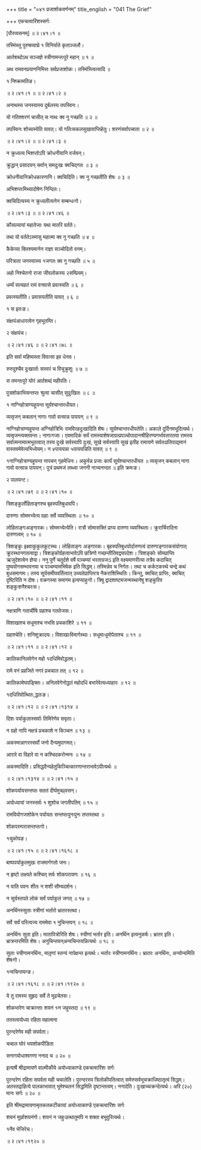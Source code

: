 +++
title = "०४१ प्रजाशोकवर्णनम्"
title_english = "041 The Grief"

+++
एकचत्वारिंशस्सर्गः  

\[पौरव्यसनम्\] ॥ २।४१।१ ॥   

तस्मिंस्तु पुरुषव्याघ्रे १ विनिर्याते कृताञ्जलौ।  

आर्तशब्दोऽथ सञ्जज्ञे स्त्रीणामन्तःपुरे महान्  ॥  १  ॥   

अथ रामवनप्रयाणनिमित्तः सर्वप्रजाशोकः। तस्मिंस्त्वित्यादि ॥   

१ निष्क्रामतिङ।  

 ॥ २।४१।१ ॥  ॥ २।४१।२ ॥   

अनाथस्य जनस्यास्य दुर्बलस्य तपस्विनः।  

यो गतिश्शरणं चासीत् स नाथः क्व नु गच्छति  ॥  २ ॥   

तपस्विनः शोच्यस्येति यावत्। यो गतिःसकलसुखावाप्तिहेतुः। शरणंसर्वापत्त्राता  ॥  २  ॥   

 ॥ २।४१।२ ॥  ॥ २।४१।३ ॥   

न क्रुध्यत्य भिशप्तोऽपि क्रोधनीयानि वर्जयन्।  

क्रुद्धान् प्रसादयन् सर्वान् समदुःखः क्वचिद्गतः  ॥  ३  ॥   

क्रोधनीयानिक्रोधकारणानि। क्वचिदिति। क्व नु गच्छतीति शेषः  ॥  ३  ॥   

अभिशप्तःमिथ्यादोषेण निन्दितः।  

क्वचिदित्यस्य न क्रुध्यतीत्यनेन सम्बन्धःगो।  

 ॥ २।४१।३ ॥  ॥ २।४१।४६ ॥   

कौसल्यायां महातेजाः यथा मातरि वर्तते।  

तथा यो वर्ततेऽस्मासु महात्मा क्व नु गच्छति  ॥  ४  ॥   

कैकेय्या क्लिश्यमानेन राज्ञा सञ्चोदितो वनम्।  

परित्राता जनस्यास्य १जगतः क्व नु गच्छति  ॥  ५  ॥   

अहो निश्चेतनो राजा जीवलोकस्य २सम्प्रियम्।  

धर्म्यं सत्यव्रतं रामं वनवासे प्रवत्स्यति  ॥  ६  ॥   

प्रवत्स्यतीति। प्रवासयतीति यावत्  ॥  ६  ॥   

१ स इतःङ।  

संक्षयंआधारत्वेन गृहभूतम्ति।  

२ संक्षयंच।  

 ॥ २।४१।४६ ॥  ॥ २।४१।७८ ॥   

इति सर्वा महिष्यस्ता विवत्सा इव धेनवः।  

रुरुदुश्चैव दुःखार्ताः सस्वरं च विचुक्रुशुः  ॥  ७  ॥   

स तमन्तःपुरे घोरं आर्तशब्दं महीपतिः।  

पुत्रशोकाभिसन्तप्तः श्रुत्वा चासीत् सुदुःखितः  ॥  ८  ॥   

१ नाग्निहोत्राण्यहूयन्त सूर्यश्चान्तरधीयत।  

व्यसृजन् कबलान् नागाः गावो वत्सान्न पाययन्  ॥  ९  ॥   

नाग्निहोत्राण्यहूयन्त अग्निहोत्रिभिः रामविरहदुःखादिति शेषः। सूर्यश्चान्तरधीयतेति। अकाले दुर्दिनमभूदित्यर्थः। व्यसृजन्त्यक्तवन्तः। नागाःगजाः। एवमादिकं सर्वं रामस्याशेषजाग्रत्प्रपञ्चोपादानश्रीहिरण्यगर्भावतारतया रामस्य सर्वात्मनामात्मभूतत्वात् तस्य दुःखे सर्वस्यापि दुःखं, सुखे सर्वस्यापि सुखं इतीह रामायणे सर्वतःप्रतिपाद्यमानं वास्तवमेवेत्यभिध्येयम्। न ४पाययन्ना ५पाययन्निति यावत्  ॥  ९  ॥   

१नाग्निहोत्राण्यहूयन्त नापचन् गृहमेधिनः। अकुर्वन्न प्रजाः कार्यं सूर्यश्चान्तरधीयत ॥  व्यसृजन् कबलान् नागा गावो वत्सान्न पाययन्। पुत्रं प्रथमजं लब्ध्वा जननी नाभ्यनन्दत  ॥  इति क्रमःङ।  

२ पालयन्ट।  

 ॥ २।४१।७९ ॥  ॥ २।४१।१० ॥   

त्रिशङ्कुर्लोहिताङ्गश्च बृहस्पतिबुधावपि।  

दारुणाः सोममभ्येत्य ग्रहाः सर्वे व्यवस्थिताः  ॥  १०  ॥   

लोहिताङ्गःअङ्गारकः। सोममभ्येत्येति। रात्रौ सोमासक्तिं प्राप्य दारुणा व्यवस्थिताः। क्रूरार्चिरादिना दारुणत्वम्  ॥  १०  ॥   

त्रिशङ्कुः इक्ष्वाकुकुलकूटस्थः। लोहिताङ्गः अङ्गारकः। बृहस्पतिबुधयोर्दारुणत्वं दारुणाङ्गारकसंयोगात् क्रूरस्थानगतत्वाद्वा। त्रिशङ्कोर्ग्रहत्वाभावेऽपि छत्रिणो गच्छन्तीतिवद्व्यपदेशः। त्रिशङ्कोः सोमप्राप्तिः ऋजुदेशत्वेन ज्ञेया। ननु पूर्णे चतुर्दशे वर्षे पञ्चम्यां भरताग्रजःऽ इति वक्ष्यमाणरीत्या तत्रैव कदाचित् पुष्ययोगसम्भावनया च पञ्चम्यामभिषेक इति सिद्धम्। तस्मिन्नेव च निर्गतः। तथा च कर्कटकस्थे चन्द्रे कथं बुधसमागमः। तस्य सूर्यसमीपवर्तित्वात् उच्यतेप्राप्तिरत्र नैकराशिस्थितिः। किन्तु, क्वचित् प्राप्तिः, क्वचित् दृष्टिरिति न दोषः। वक्रगस्या समागम इत्यप्याहुःगो। त्रिषु द्वादशाष्टमजन्मस्थानेषु शङ्कुरिव शङ्कुःशनैश्चरःस।  

 ॥ २।४१।१० ॥  ॥ २।४१।११ ॥   

नक्षत्राणि गतार्चीषि ग्रहाश्च गततेजसः।  

विशाखाश्च सधूमाश्च नभसि प्रचकाशिरे  ॥  ११  ॥   

ग्रहाश्चेति। शनिशुक्रादयः। विशाखाःविमार्गस्थाः। सधूमाःधूमोपेताश्च  ॥  ११  ॥   

 ॥ २।४१।११ ॥  ॥ २।४१।१२ ॥   

कालिकानिलवेगेन महो १दधिमिवोद्धतम्।  

रामे वनं प्रव्रजिते नगरं प्रचचाल तत्  ॥  १२  ॥   

कालिकामेघपङ्क्तिः। अनिलवेगेनोद्धतं महोदधिं बभारेवेत्यध्याहारः  ॥  १२  ॥   

१दधिरिवोत्थितः,द्धतःङ।  

 ॥ २।४१।१२ ॥  ॥ २।४१।१३१४ ॥   

दिशः पर्याकुलास्सर्वाः तिमिरेणेव सवृताः।  

न ग्रहो नापि नक्षत्रं प्रचकाशे न किञ्चन  ॥  १३  ॥   

अकस्मान्नागरस्सर्वो जनो दैन्यमुपागमत्।  

आरारे वा विहारे वा न कश्चिदकरोन्मनः  ॥  १४  ॥   

अकस्मादिति। प्रसिद्धदैन्यहेतुकिञ्चित्कारणान्तराभावेऽपीत्यर्थः  ॥   

 ॥ २।४१।१३१४ ॥  ॥ २।४१।१५ ॥   

शोकपर्यायसन्तप्तः सततं दीर्घमुच्छ्वसन्।  

अयोध्यायां जनस्सर्वः १ शुशोच जगतीपतिम्  ॥  १५  ॥   

रामवियोगजशोकेन पर्यायतः सन्तप्तःपुनःपुनः तप्तस्तथा ॥   

शोकपरम्परासन्तप्तःगो।  

१चुकोपङ।  

 ॥ २।४१।१५ ॥  ॥ २।४१।१६१८ ॥   

बाष्पपर्याकुलमुखः राजमार्गगतो जनः।  

न हृष्टो लक्ष्यते कश्चित् सर्वः शोकपरायणः  ॥  १६  ॥   

न वाति पवनः शीतः न शशी सौम्यदर्शनः।  

न सूर्यस्तपते लोकं सर्वं पर्याकुलं जगत्  ॥  १७  ॥   

अनर्थिनस्सुताः स्त्रीणां भर्तारो भ्रातरस्तथा।  

सर्वे सर्वं परित्यज्य राममेवा १ नुचिन्तयन्  ॥  १८  ॥   

अनर्थिनः सुता इति। मातापित्रोरिति शेषः। स्त्रीणां भर्तार इति। अनर्थिन इत्यनुकर्षः। भ्रातर इति। भ्रात्रन्तरमिति शेषः। अनुचिन्तयन्अन्वचिन्तयन्नित्यर्थः  ॥  १८  ॥   

सुताः स्त्रीणामनर्थिनः, मातृ़णां स्तन्यं नापेक्षन्त इत्यर्थः। भर्तारः स्त्रीणामनर्थिनः। भ्रातरः अनर्थिनः, अन्योन्यमिति शेषःगो।  

१न्वचिन्तयन्ङ।  

 ॥ २।४१।१६१८ ॥  ॥ २।४१।१९२० ॥   

ये तु रामस्य सुहृदः सर्वे ते मूढचेतसः।  

शोकभारेण चाक्रान्ताः शयनं १न जहुस्तदा  ॥  १९  ॥   

ततस्त्वयोध्या रहिता महात्मना  

पुरन्दरेणेव मही सपर्वता।  

चचाल घोरं भयशोकपीडिता  

सनागयोधाश्वगणा ननाद च  ॥  २०  ॥   

इत्यार्षे श्रीद्रामायणे वाल्मीकीये अयोध्याकाण्डे एकचत्वारिंशः सर्गः  

पुरन्दरेण रहिता सपर्वता मही चचालेति। पुरन्दरस्य त्रिलोकीपतित्वात् समेरुसर्वभूचक्राधिष्ठातृत्वं सिद्धम्। अतस्तद्राहित्ये पालकाभावात् भूमेश्चलनं सिद्धमिति दृष्टान्तत्वम्। ननादेति। दुःखाच्चक्रन्देत्यर्थः। अरि (२०) मानः सर्गः  ॥  २०  ॥   

इति श्रीमद्रामायणामृतकतकटीकायां अयोध्याकाण्डे एकचत्वारिंशः सर्गः  

शयनं मूर्छाशयनंगो। शयनं न जहुःउत्थातुमपि न शक्ता बभूवुरित्यर्थः।  

१नैव भेजिरेच।  

 ॥ २।४१।१९२० ॥   

